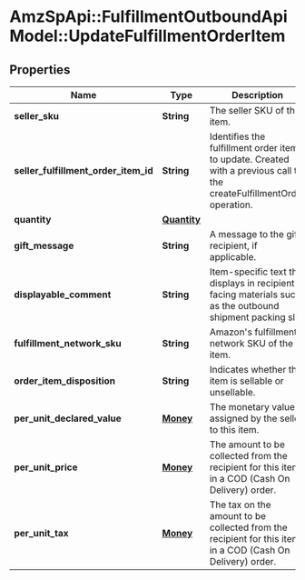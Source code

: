 # AmzSpApi::FulfillmentOutboundApiModel::UpdateFulfillmentOrderItem

## Properties
Name | Type | Description | Notes
------------ | ------------- | ------------- | -------------
**seller_sku** | **String** | The seller SKU of the item. | [optional] 
**seller_fulfillment_order_item_id** | **String** | Identifies the fulfillment order item to update. Created with a previous call to the createFulfillmentOrder operation. | 
**quantity** | [**Quantity**](Quantity.md) |  | 
**gift_message** | **String** | A message to the gift recipient, if applicable. | [optional] 
**displayable_comment** | **String** | Item-specific text that displays in recipient-facing materials such as the outbound shipment packing slip. | [optional] 
**fulfillment_network_sku** | **String** | Amazon&#39;s fulfillment network SKU of the item. | [optional] 
**order_item_disposition** | **String** | Indicates whether the item is sellable or unsellable. | [optional] 
**per_unit_declared_value** | [**Money**](Money.md) | The monetary value assigned by the seller to this item. | [optional] 
**per_unit_price** | [**Money**](Money.md) | The amount to be collected from the recipient for this item in a COD (Cash On Delivery) order. | [optional] 
**per_unit_tax** | [**Money**](Money.md) | The tax on the amount to be collected from the recipient for this item in a COD (Cash On Delivery) order. | [optional] 


